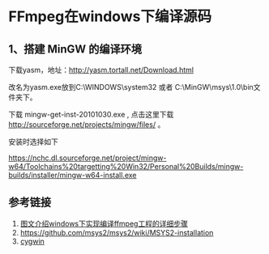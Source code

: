 

# FFmpeg在windows下编译源码





## 1、搭建 MinGW 的编译环境

下载yasm，地址：http://yasm.tortall.net/Download.html

改名为yasm.exe放到C:\WINDOWS\system32 或者 C:\MinGW\msys\1.0\bin文件夹下。

下载 mingw-get-inst-20101030.exe , 点击这里下载 http://sourceforge.net/projects/mingw/files/ 。

安装时选择如下 



https://nchc.dl.sourceforge.net/project/mingw-w64/Toolchains%20targetting%20Win32/Personal%20Builds/mingw-builds/installer/mingw-w64-install.exe







## 参考链接



1. [图文介绍windows下实现编译ffmpeg工程的详细步骤](https://www.cnblogs.com/eachan/p/4711840.html)
2. https://github.com/msys2/msys2/wiki/MSYS2-installation
3. [cygwin](https://cygwin.com/install.html)


